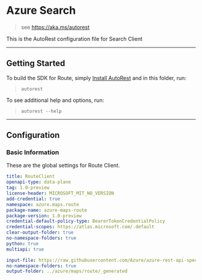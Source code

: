 # Azure Search

> see https://aka.ms/autorest

This is the AutoRest configuration file for Search Client

---

## Getting Started

To build the SDK for Route, simply [Install AutoRest](https://aka.ms/autorest/install) and in this folder, run:

> `autorest`

To see additional help and options, run:

> `autorest --help`

---

## Configuration

### Basic Information

These are the global settings for Route Client.

``` yaml
title: RouteClient
openapi-type: data-plane
tag: 1.0-preview
license-header: MICROSOFT_MIT_NO_VERSION
add-credential: true
namespace: azure.maps.route
package-name: azure-maps-route
package-version: 1.0-preview
credential-default-policy-type: BearerTokenCredentialPolicy
credential-scopes: https://atlas.microsoft.com/.default
clear-output-folder: true
no-namespace-folders: true
python: true
multiapi: true
```

``` yaml $(tag) == '1.0-preview'
input-file: https://raw.githubusercontent.com/Azure/azure-rest-api-specs/main/specification/maps/data-plane/Route/preview/1.0/route.json
no-namespace-folders: true
output-folder: ../azure/maps/route/_generated
```
